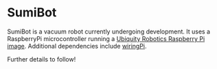 # SumiBot

SumiBot is a vacuum robot currently undergoing development. It uses a RaspberryPi microcontroller 
running a [Ubiquity Robotics Raspberry Pi image](https://downloads.ubiquityrobotics.com/pi.html). 
Additional dependencies include [wiringPi](http://wiringpi.com/).

Further details to follow!
